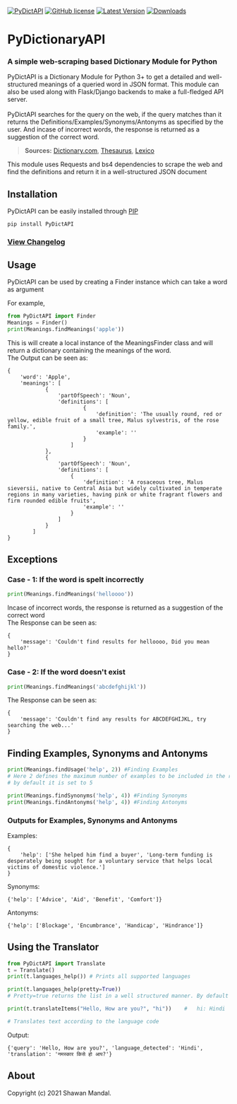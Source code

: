 [![PyDictAPI](https://img.shields.io/badge/PyDictAPI-Stable-limegreen)](https://github.com/imshawan/PyDictAPI)
[![GitHub license](https://img.shields.io/github/license/imshawan/PyDictAPI)](https://github.com/imshawan/PyDictAPI/blob/master/LICENSE.txt)
[![Latest Version](http://img.shields.io/pypi/v/PyDictAPI.svg?style=flat-square)](https://pypi.python.org/pypi/PyDictAPI/)
[![Downloads](https://img.shields.io/pypi/dm/PyDictAPI.svg?style=flat-square)](https://pypi.python.org/pypi/PyDictAPI/)

# PyDictionaryAPI
### A simple web-scraping based Dictionary Module for Python

PyDictAPI is a Dictionary Module for Python 3+ to get a detailed and well-structured meanings of a queried word in JSON format. This module can also be used along with Flask/Django backends to make a full-fledged API server.<br><br>
PyDictAPI searches for the query on the web, if the query matches than it returns the Definitions/Examples/Synonyms/Antonyms as specified by the user. And incase of incorrect words, the response is returned as a suggestion of the correct word.
<br>

>  **Sources:** [Dictionary.com](https://www.dictionary.com/), [Thesaurus](https://www.thesaurus.com/), [Lexico](https://www.lexico.com/)

This module uses Requests and bs4 dependencies to scrape the web and find the definitions and return it in a well-structured JSON document

## Installation

PyDictAPI can be easily installed through [PIP](https://pip.pypa.io/en/stable/)

```
pip install PyDictAPI
```
### [View Changelog](https://github.com/imshawan/PyDictAPI/blob/master/CHANGELOG.md)

## Usage

PyDictAPI can be used by creating a Finder instance which can take a word as argument

For example,

```python
from PyDictAPI import Finder
Meanings = Finder()
print(Meanings.findMeanings('apple'))
```

This is will create a local instance of the MeaningsFinder class and will return a dictionary containing the meanings of the word. <br>
The Output can be seen as:

```
{
    'word': 'Apple', 
    'meanings': [
            {
                'partOfSpeech': 'Noun', 
                'definitions': [
                        {
                            'definition': 'The usually round, red or yellow, edible fruit of a small tree, Malus sylvestris, of the rose family.', 
                            'example': ''
                        }
                    ]
            }, 
            {
                'partOfSpeech': 'Noun', 
                'definitions': [
                    {
                        'definition': 'A rosaceous tree, Malus sieversii, native to Central Asia but widely cultivated in temperate regions in many varieties, having pink or white fragrant flowers and firm rounded edible fruits', 
                        'example': ''
                    }
                ]
            }
        ]
}                                                                       
```
## Exceptions

### Case - 1: If the word is spelt incorrectly

```python
print(Meanings.findMeanings('helloooo'))
```
Incase of incorrect words, the response is returned as a suggestion of the correct word <br>
The Response can be seen as:

```
{
    'message': 'Couldn't find results for helloooo, Did you mean hello?'
}
```

### Case - 2: If the word doesn't exist

```python
print(Meanings.findMeanings('abcdefghijkl'))
```
The Response can be seen as:

```
{
    'message': 'Couldn't find any results for ABCDEFGHIJKL, try searching the web...'
}
```
## Finding Examples, Synonyms and Antonyms

```python
print(Meanings.findUsage('help', 2)) #Finding Examples
# Here 2 defines the maximum number of examples to be included in the response, 
# by default it is set to 5

print(Meanings.findSynonyms('help', 4)) #Finding Synonyms
print(Meanings.findAntonyms('help', 4)) #Finding Antonyms

```

### Outputs for Examples, Synonyms and Antonyms

Examples: <br>
```
{
    'help': ['She helped him find a buyer', 'Long-term funding is desperately being sought for a voluntary service that helps local victims of domestic violence.']
}
```

Synonyms: <br>
```
{'help': ['Advice', 'Aid', 'Benefit', 'Comfort']}
```

Antonyms: <br>
```
{'help': ['Blockage', 'Encumbrance', 'Handicap', 'Hindrance']}
```

## Using the Translator

```python
from PyDictAPI import Translate
t = Translate()
print(t.languages_help()) # Prints all supported languages

print(t.languages_help(pretty=True))
# Pretty=true returns the list in a well structured manner. By default Pretty is set to False

print(t.translateItems("Hello, How are you?", "hi"))	#	hi: Hindi

# Translates text according to the language code
```
Output:
```
{'query': 'Hello, How are you?', 'language_detected': 'Hindi', 'translation': 'नमस्कार किसे हो आप?'}
```

## About

Copyright (c) 2021 Shawan Mandal.
